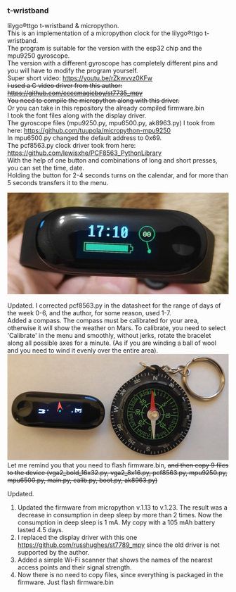 ### t-wristband  
lilygo®ttgo t-wristband & micropython.   
This is an implementation of a micropython clock for the lilygo®ttgo t-wristband.  
The program is suitable for the version with the esp32 chip and the mpu9250 gyroscope.    
The version with a different gyroscope has completely different pins and you will have to modify the program yourself.  
Super short video: https://youtu.be/rZkwvvz0KFw  
~~I used a C video driver from this author: https://github.com/ccccmagicboy/st7735_mpy~~  
~~You need to compile the micropython along with this driver.~~  
Or you can take in this repository the already compiled firmware.bin  
I took the font files along with the display driver.  
The gyroscope files (mpu9250.py, mpu6500.py, ak8963.py) I took from here: https://github.com/tuupola/micropython-mpu9250  
In mpu6500.py changed the default address to 0x69.  
The pcf8563.py clock driver took from here: https://github.com/lewisxhe/PCF8563_PythonLibrary  
With the help of one button and combinations of long and short presses, you can set the time, date.  
Holding the button for 2-4 seconds turns on the calendar, and for more than 5 seconds transfers it to the menu.  

![](Clock.jpg)

Updated.
I corrected pcf8563.py in the datasheet for the range of days of the week 0-6, and the author, for some reason, used 1-7.  
Added a compass. The compass must be calibrated for your area, otherwise it will show the weather on Mars. To calibrate, you need to select 'Calibrate' in the menu and smoothly, without jerks, rotate the bracelet along all possible axes for a minute. (As if you are winding a ball of wool and you need to wind it evenly over the entire area).
![](compass.jpg)  
Let me remind you that you need to flash firmware.bin, ~~and then copy 9 files to the device (vga2_bold_16x32.py, vga2_8x16.py, pcf8563.py, mpu9250.py, mpu6500.py, main.py, calib.py, boot.py, ak8963.py)~~  

Updated.
1. Updated the firmware from micropython v.1.13 to v.1.23. The result was a decrease in consumption in deep sleep by more than 2 times. Now the consumption in deep sleep is 1 mA. My copy with a 105 mAh battery lasted 4.5 days.
2. I replaced the display driver with this one https://github.com/russhughes/st7789_mpy since the old driver is not supported by the author.
3. Added a simple Wi-Fi scanner that shows the names of the nearest access points and their signal strength.  
4. Now there is no need to copy files, since everything is packaged in the firmware. Just flash firmware.bin
